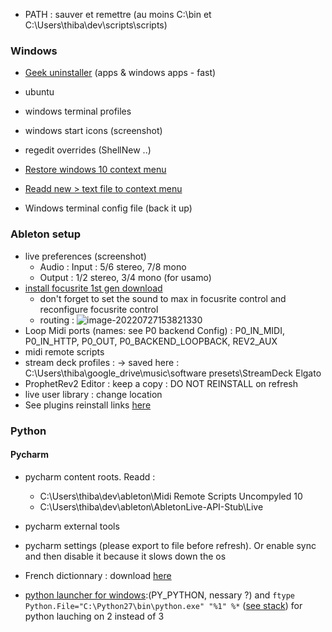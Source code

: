 

- PATH : sauver et remettre (au moins C:\bin et C:\Users\thiba\dev\scripts\scripts)

### Windows

- [Geek uninstaller](https://geekuninstaller.com/download) (apps & windows apps - fast)
- ubuntu
- windows terminal profiles
- windows start icons (screenshot)

- regedit overrides (ShellNew ..)
- [Restore windows 10 context menu](https://allthings.how/how-to-show-more-options-by-default-in-windows-11-file-explorer/#:~:text=If%20you%20ever%20want%20to,key%20and%20restart%20your%20computer.&text=Then%2C%20right%2Dclick%20the%20key,context%20menu%20on%20your%20system.)
- [Readd new > text file to context menu](https://superuser.com/questions/1685353/re-add-create-new-text-file-to-windows-11-context-menu)
- Windows terminal config file (back it up)

### Ableton setup

- live preferences (screenshot)
  - Audio : Input : 5/6 stereo, 7/8 mono
  - Output : 1/2 stereo, 3/4 mono (for usamo)
- [install focusrite 1st gen download](https://downloads.focusrite.com/focusrite/scarlett-1st-gen/scarlett-18i8-1st-gen)
  - don't forget to set the sound to max in focusrite control and reconfigure focusrite control
  - routing : ![image-20220727153821330](https://raw.githubusercontent.com/lebrunthibault/images_bucket/master/img/image-20220727153821330.png?token=AEHIPTMBOA7HBZ7RAPB3GL3C4FAA4)
- Loop Midi ports (names: see P0 backend Config) : P0_IN_MIDI, P0_IN_HTTP, P0_OUT, P0_BACKEND_LOOPBACK, REV2_AUX
- midi remote scripts
- stream deck profiles : -> saved here : C:\Users\thiba\google_drive\music\software presets\StreamDeck Elgato
- ProphetRev2 Editor : keep a copy : DO NOT REINSTALL on refresh
- live user library : change location
- See plugins reinstall links [here](https://docs.google.com/spreadsheets/d/14L4IwBuCZ3-GR_l-DN0vsgq_xhOSW_4kcWa5046AUW8/edit?usp=sharing)

### Python

#### Pycharm

- pycharm content roots. Readd : 
  - C:\Users\thiba\dev\ableton\Midi Remote Scripts Uncompyled 10
  - C:\Users\thiba\dev\ableton\AbletonLive-API-Stub\Live
- pycharm external tools
- pycharm settings (please export to file before refresh). Or enable sync and then disable it because it slows down the os
- French dictionnary : download [here](https://intellij-support.jetbrains.com/hc/en-us/community/posts/206844865-Spelling-Use-a-French-dictionary)



- [python launcher for windows](https://docs.python.org/3/using/windows.html#python-launcher-for-windows):(PY_PYTHON, nessary ?) and `ftype Python.File="C:\Python27\bin\python.exe" "%1" %*` ([see stack](https://stackoverflow.com/questions/8196314/how-do-you-change-file-association-for-py-python-files-in-xp)) for python lauching on 2 instead of 3
